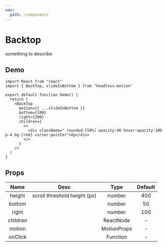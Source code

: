 ```yaml
---
nav:
  path: /components
---
```


# Backtop

something to describe

## Demo

```tsx
import React from "react"
import { BackTop, slideInBottom } from "headless-motion"

export default function Demo() {
  return (
    <BackTop
      motion={{ ...slideInBottom }}
      bottom={100}
      right={200}
      children={
        <>
          <div className=" rounded-[50%] opacity-40 hover:opacity-100 p-4 bg-[red] cursor-pointer">Up</div>
        </>
      }
    />
  )
}
```

## Props

|   Name   |             Desc             |    Type     | Default |
| :------: | :--------------------------: | :---------: | :-----: |
|  height  | scroll threshold height (px) |   number    |   400   |
|  bottom  |                              |   number    |   50    |
|  right   |                              |   number    |   100   |
| children |                              |  ReactNode  |    -    |
|  motion  |                              | MotionProps |    -    |
| onClick  |                              |  Function   |    -    |
